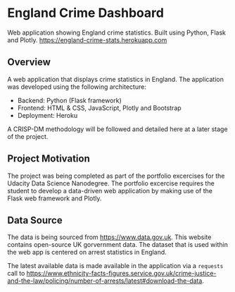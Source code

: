 # England Crime Dashboard
Web application showing England crime statistics. Built using Python, Flask and Plotly. https://england-crime-stats.herokuapp.com
## Overview
A web application that displays crime statistics in England. The application was developed using the following architecture:

* Backend: Python (Flask framework)
* Frontend: HTML & CSS, JavaScript, Plotly and Bootstrap
* Deployment: Heroku

A CRISP-DM methodology will be followed and detailed here at a later stage of the project.
## Project Motivation
The project was being completed as part of the portfolio excercises for the Udacity Data Science Nanodegree. The portfolio excercise requires the student to develop a data-driven web application by making use of the Flask web framework and Plotly.
## Data Source
The data is being sourced from https://www.data.gov.uk. This website contains open-source UK gorvernment data. The dataset that is used within the web app is centered on arrest statistics in England.

The latest available data is made available in the application via a `requests` call to https://www.ethnicity-facts-figures.service.gov.uk/crime-justice-and-the-law/policing/number-of-arrests/latest#download-the-data.
